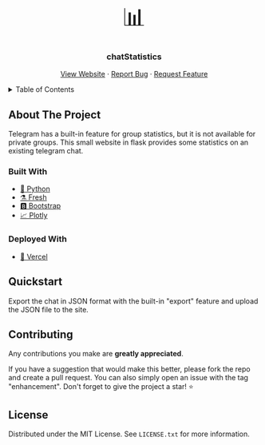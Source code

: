 <a name="readme-top"></a>

<!-- PROJECT LOGO -->
<br />

<div align="center">
  <font size="10">📊</font>
  <h3 align="center">chatStatistics</h3>

  <p align="center">
    <a href="https://chatstatistics.vercel.app">View Website</a>
    ·
    <a href="https://github.com/binarypillow/chatstatistics/issues">Report Bug</a>
    ·
    <a href="https://github.com/binarypillow/chatstatistics/issues">Request Feature</a>
  </p>
</div>

<!-- TABLE OF CONTENTS -->
<details>
  <summary>Table of Contents</summary>
  <ol>
    <li>
      <a href="#about-the-project">About The Project</a>
      <ul>
        <li><a href="#built-with">Built With</a></li>
        <li><a href="#deployed-with">Deployed With</a></li>
      </ul>
    </li>
    <li><a href="#quickstart">Quickstart</a></li>
    <li><a href="#contributing">Contributing</a></li>
    <li><a href="#license">License</a></li>
</ol>
</details>

## About The Project

Telegram has a built-in feature for group statistics, but it is not available for private groups.
This small website in flask provides some statistics on an existing telegram chat.

### Built With

- [🐍 Python](https://www.python.org/)
- [⚗️ Fresh](https://flask.palletsprojects.com/en/3.0.x/)
- [🅱️ Bootstrap](https://getbootstrap.com/)
- [📈 Plotly](https://plotly.com/)

### Deployed With

- [🔼 Vercel](https://vercel.com)

## Quickstart

Export the chat in JSON format with the built-in "export" feature and upload the JSON file to the site.

## Contributing

Any contributions you make are **greatly appreciated**.

If you have a suggestion that would make this better, please fork the repo and
create a pull request. You can also simply open an issue with the tag
"enhancement". Don't forget to give the project a star! ⭐️

## License

Distributed under the MIT License. See `LICENSE.txt` for more
information.
